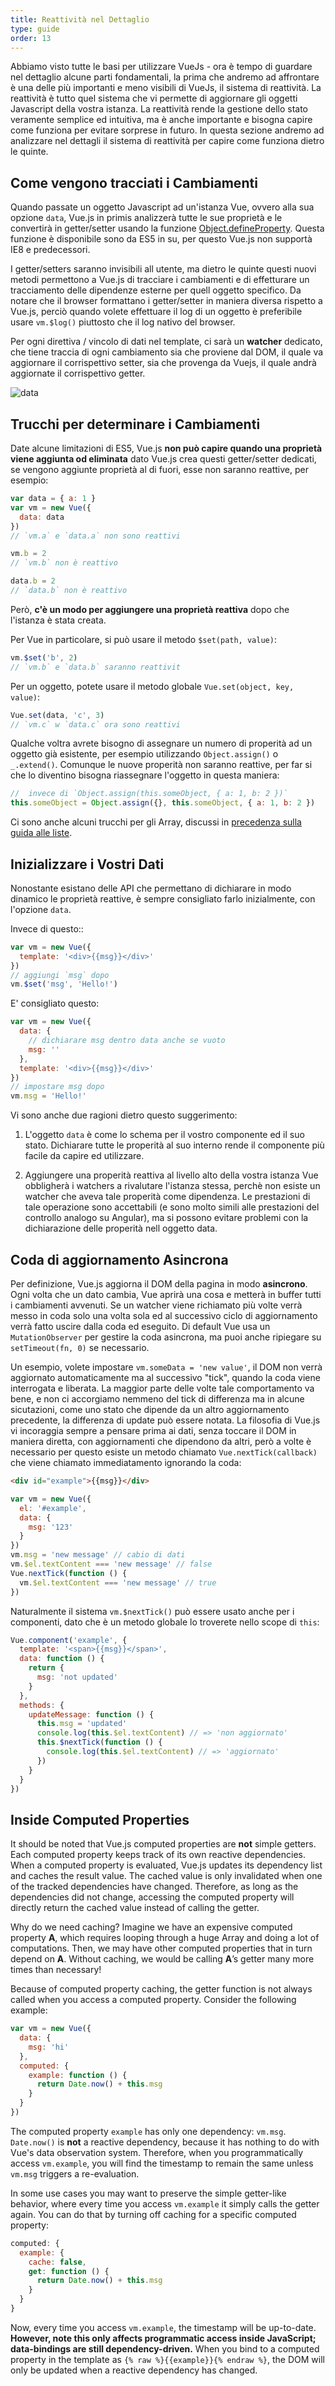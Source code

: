 ```yaml
---
title: Reattività nel Dettaglio
type: guide
order: 13
---
```


Abbiamo visto tutte le basi per utilizzare VueJs - ora è tempo di guardare nel dettaglio alcune parti fondamentali, la prima che andremo ad affrontare è una delle più importanti e meno visibili di VueJs, il sistema di reattività. La reattività è tutto quel sistema che vi permette di aggiornare gli oggetti Javascript della vostra istanza. La reattività rende la gestione dello stato veramente semplice ed intuitiva, ma è anche importante e bisogna capire come funziona per evitare sorprese in futuro. In questa sezione andremo ad analizzare nel dettagli il sistema di reattività per capire come funziona dietro le quinte.

## Come vengono tracciati i Cambiamenti

Quando passate un oggetto Javascript ad un'istanza Vue, ovvero alla sua opzione `data`, Vue.js in primis analizzerà tutte le sue proprietà e le convertirà in getter/setter usando la funzione [Object.defineProperty](https://developer.mozilla.org/en-US/docs/Web/JavaScript/Reference/Global_Objects/Object/defineProperty). Questa funzione è disponibile sono da ES5 in su, per questo Vue.js non supportà IE8 e predecessori.

I getter/setters saranno invisibili all utente, ma dietro le quinte questi nuovi metodi permettono a Vue.js di tracciare i cambiamenti e di effetturare un tracciamento delle dipendenze esterne per quell oggetto specifico. Da notare che il browser formattano i getter/setter in maniera diversa rispetto a Vue.js, perciò quando volete effettuare il log di un oggetto è preferibile usare `vm.$log()` piuttosto che il log nativo del browser.

Per ogni direttiva / vincolo di dati nel template, ci sarà un **watcher** dedicato, che tiene traccia di ogni cambiamento sia che proviene dal DOM, il quale va aggiornare il corrispettivo setter, sia che provenga da Vuejs, il quale andrà aggiornate il corrispettivo getter.

![data](/images/data.png)

## Trucchi per determinare i Cambiamenti

Date alcune limitazioni di ES5, Vue.js **non può capire quando una proprietà viene aggiunta od eliminata** dato Vue.js crea questi getter/setter dedicati, se vengono aggiunte proprietà al di fuori, esse non saranno reattive, per esempio:

``` js
var data = { a: 1 }
var vm = new Vue({
  data: data
})
// `vm.a` e `data.a` non sono reattivi

vm.b = 2
// `vm.b` non è reattivo

data.b = 2
// `data.b` non è reattivo
```

Però, **c'è un modo per aggiungere una proprietà reattiva** dopo che l'istanza è stata creata.

Per Vue in particolare, si può usare il metodo `$set(path, value)`:

``` js
vm.$set('b', 2)
// `vm.b` e `data.b` saranno reattivit
```

Per un oggetto, potete usare il metodo globale `Vue.set(object, key, value)`:

``` js
Vue.set(data, 'c', 3)
// `vm.c` w `data.c` ora sono reattivi
```

Qualche voltra avrete bisogno di assegnare un numero di properità ad un oggetto già esistente, per esempio utilizzando `Object.assign()` o `_.extend()`. Comunque le nuove properità non saranno reattive, per far si che lo diventino bisogna riassegnare l'oggetto in questa maniera:

``` js
//  invece di `Object.assign(this.someObject, { a: 1, b: 2 })`
this.someObject = Object.assign({}, this.someObject, { a: 1, b: 2 })
```

Ci sono anche alcuni trucchi per gli Array, discussi in [precedenza sulla guida alle liste](/guide/list.html#Caveats).

## Inizializzare i Vostri Dati

Nonostante esistano delle API che permettano di dichiarare in modo dinamico le proprietà reattive, è sempre consigliato farlo inizialmente, con l'opzione `data`.

Invece di questo::

``` js
var vm = new Vue({
  template: '<div>{{msg}}</div>'
})
// aggiungi `msg` dopo
vm.$set('msg', 'Hello!')
```

E' consigliato questo:

``` js
var vm = new Vue({
  data: {
    // dichiarare msg dentro data anche se vuoto
    msg: ''
  },
  template: '<div>{{msg}}</div>'
})
// impostare msg dopo
vm.msg = 'Hello!'
```

Vi sono anche due ragioni dietro questo suggerimento:

1. L'oggetto `data` è come lo schema per il vostro componente ed il suo stato. Dichiarare tutte le properità al suo interno rende il componente più facile da capire ed utilizzare.

2. Aggiungere una properità reattiva al livello alto della vostra istanza Vue obbligherà i watchers a rivalutare l'istanza stessa, perchè non esiste un watcher che aveva tale properità come dipendenza. Le prestazioni di tale operazione sono accettabili (e sono molto simili alle prestazioni del controllo analogo su Angular), ma si possono evitare problemi con la dichiarazione delle properità nell oggetto data.

## Coda di aggiornamento Asincrona

Per definizione, Vue.js aggiorna il DOM della pagina in modo **asincrono**. Ogni volta che un dato cambia, Vue aprirà una cosa e metterà in buffer tutti i cambiamenti avvenuti. Se un watcher viene richiamato più volte verrà messo in coda solo una volta sola ed al successivo ciclo di aggiornamento verrà fatto uscire dalla coda ed eseguito. Di default Vue usa un `MutationObserver` per gestire la coda asincrona, ma puoi anche ripiegare su `setTimeout(fn, 0)` se necessario.

Un esempio, volete impostare `vm.someData = 'new value'`, il DOM non verrà aggiornato automaticamente ma al successivo "tick", quando la coda viene interrogata e liberata. La maggior parte delle volte tale comportamento va bene, e non ci accorgiamo nemmeno del tick di differenza ma in alcune sicutazioni, come uno stato che dipende da un altro aggiornamento precedente, la differenza di update può essere notata. La filosofia di Vue.js vi incoraggia sempre a pensare prima ai dati, senza toccare il DOM in maniera diretta, con aggiornamenti che dipendono da altri, però a volte è necessario per questo esiste un metodo chiamato `Vue.nextTick(callback)` che viene chiamato immediatamento ignorando la coda:

``` html
<div id="example">{{msg}}</div>
```

``` js
var vm = new Vue({
  el: '#example',
  data: {
    msg: '123'
  }
})
vm.msg = 'new message' // cabio di dati
vm.$el.textContent === 'new message' // false
Vue.nextTick(function () {
  vm.$el.textContent === 'new message' // true
})
```

Naturalmente il sistema `vm.$nextTick()` può essere usato anche per i componenti, dato che è un metodo globale lo troverete nello scope di `this`:

``` js
Vue.component('example', {
  template: '<span>{{msg}}</span>',
  data: function () {
    return {
      msg: 'not updated'
    }
  },
  methods: {
    updateMessage: function () {
      this.msg = 'updated'
      console.log(this.$el.textContent) // => 'non aggiornato'
      this.$nextTick(function () {
        console.log(this.$el.textContent) // => 'aggiornato'
      })
    }
  }
})
```

## Inside Computed Properties

It should be noted that Vue.js computed properties are **not** simple getters. Each computed property keeps track of its own reactive dependencies. When a computed property is evaluated, Vue.js updates its dependency list and caches the result value. The cached value is only invalidated when one of the tracked dependencies have changed. Therefore, as long as the dependencies did not change, accessing the computed property will directly return the cached value instead of calling the getter.

Why do we need caching? Imagine we have an expensive computed property **A**, which requires looping through a huge Array and doing a lot of computations. Then, we may have other computed properties that in turn depend on **A**. Without caching, we would be calling **A**’s getter many more times than necessary!

Because of computed property caching, the getter function is not always called when you access a computed property. Consider the following example:

``` js
var vm = new Vue({
  data: {
    msg: 'hi'
  },
  computed: {
    example: function () {
      return Date.now() + this.msg
    }
  }
})
```

The computed property `example` has only one dependency: `vm.msg`. `Date.now()` is **not** a reactive dependency, because it has nothing to do with Vue's data observation system. Therefore, when you programmatically access `vm.example`, you will find the timestamp to remain the same unless `vm.msg` triggers a re-evaluation.

In some use cases you may want to preserve the simple getter-like behavior, where every time you access `vm.example` it simply calls the getter again. You can do that by turning off caching for a specific computed property:

``` js
computed: {
  example: {
    cache: false,
    get: function () {
      return Date.now() + this.msg
    }
  }
}
```

Now, every time you access `vm.example`, the timestamp will be up-to-date. **However, note this only affects programmatic access inside JavaScript; data-bindings are still dependency-driven.** When you bind to a computed property in the template as `{% raw %}{{example}}{% endraw %}`, the DOM will only be updated when a reactive dependency has changed.
